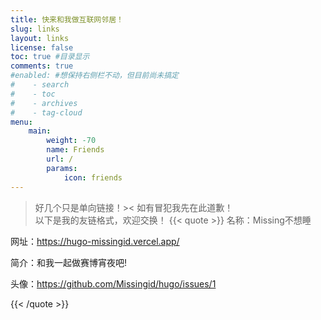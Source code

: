 ```yaml
---
title: 快来和我做互联网邻居！
slug: links
layout: links
license: false
toc: true #目录显示
comments: true
#enabled: #想保持右侧栏不动，但目前尚未搞定
#    - search
#    - toc
#    - archives
#    - tag-cloud
menu:
    main: 
        weight: -70
        name: Friends
        url: /
        params:
            icon: friends
---
```

>好几个只是单向链接！>< 如有冒犯我先在此道歉！  
>以下是我的友链格式，欢迎交换！
{{< quote >}} 
名称：Missing不想睡

网址：https://hugo-missingid.vercel.app/

简介：和我一起做赛博宵夜吧!

头像：https://github.com/Missingid/hugo/issues/1

{{< /quote >}}


